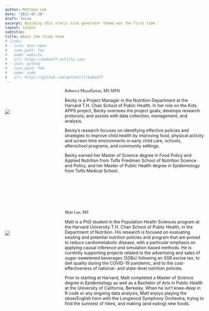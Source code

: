 ```yaml
---
author: Matthew Lee
date: "2021-07-20"
draft: false
excerpt: Building this static site generator theme was the first time I used an Atomic (or Functional) CSS system like Tachyons. It’s a design system that provides very small (which means fast) CSS modules that you can use in your HTML.
layout: single
subtitle: 
title: About the study team
# links:
# - icon: door-open
#   icon_pack: fas
#   name: website
#   url: https://bakeoff.netlify.com/
# - icon: github
#   icon_pack: fab
#   name: code
#   url: https://github.com/apreshill/bakeoff
---
```




<!-- Becky -->

<div style="width: 130%;">
<div style="width: 25%; height: 400px; float: left; margin-right: 5%;"> 
<br><br><br><br>
<img src="/img/headshot-rmozaffarian.png">
</div>
<div style="margin-left: 10%; height: 400px;"> 
<span style="font-family:Metropolis-SB">Rebecca Mozaffarian, MS MPH</span>

Becky is a Project Manager in the Nutrition Department at the Harvard T.H. Chan School of Public Health. In her role on the Kids APPS project, Becky oversees the project goals; develops research protocols; and assists with data collection, management, and analysis.

Becky’s research focuses on identifying effective policies and strategies to improve child health by improving food, physical activity and screen time environments in early child care, schools, afterschool programs, and community settings.

Becky earned her Master of Science degree in Food Policy and Applied Nutrition from Tufts Friedman School of Nutrition Science and Policy, and her Master of Public Health degree in Epidemiology from Tufts Medical School.
</div>
</div>


<!-- Matt -->

<div style="width: 130%;">
<div style="width: 25%; height: 400px; float: left; margin-right: 5%;"> 
<br><br><br><br>
<img src="/img/headshot-mlee.png"/>
</div>
<div style="margin-left: 10%; height: 400px; "> 
<span style="font-family:Metropolis-SB">Matt Lee, MS</span>

Matt is a PhD student in the Population Health Sciences program at the Harvard University T.H. Chan School of Public Health, in the Department of Nutrition. His research is focused on evaluating existing and potential nutrition policies and program that are poised to reduce cardiometabolic disease, with a particular emphasis on applying causal inference and simulation based methods. He is currently supporting projects related to the advertising and sales of sugar-sweetened beverages (SSBs) following an SSB excise tax, to diet quality during the COVID-19 pandemic, and to the cost-effectiveness of national- and state-level nutrition policies. 

Prior to starting at Harvard, Matt completed a Master of Science degree in Epidemiology as well as a Bachelor of Arts in Public Health at the University of California, Berkeley. When he isn’t knee-deep in R code or any ongoing data analysis, Matt enjoys playing the oboe/English horn with the Longwood Symphony Orchestra, trying to find the sunniest of hikes, and making (and eating) new foods.
</div>
</div>